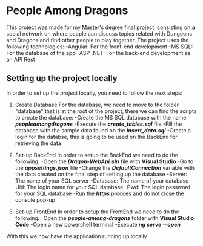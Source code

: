 # People Among Dragons
This project was made for my Master's degree final project, consisting on a social network on where people can discuss topics related with Dungeons and Dragons and find other people to play together.
The project uses the following technologies:
  -Angular: For the  front-end development
  -MS SQL: For the database of the app
  -ASP .NET: For the back-end development as an API Rest

## Setting up the project locally
In order to set up the project locally, you need to follow the next steps:

1. Create Database
   For the database, we need to move to the folder "database" that is at the root of the project, there we can find the scripts to create the database:
   -Create the MS SQL database with the name ***peopleamongdragons***
   -Execute the ***create_tables.sql*** file
   -Fill the database with the sample data found on the ***insert_data.sql***
   -Create a login for the databse, this is going to be used on the BackEnd for retrieving the data
   
2. Set-up BackEnd
   In order to setup the BackEnd we need to do the following:
   -Open the ***Dragon-WebApi.sln*** file with **Visual Studio**
   -Go to the ***appsettings.json*** file
   -Change the  ***DefaultConnection*** variable with the data created on the final step of setting up the database
     -Server: The name of your SQL server
     -Database: The name of your database
     -Uid: The login name for your SQL database
     -Pwd: The login password for your SQL database
   -Run the ***https*** procces and do not close the console pop-up
   
3. Set-up FrontEnd
   In order to setup the FrontEnd we need to do the following:
   -Open the ***people-among-dragons*** folder with **Visual Studio Code**
   -Open a new powershell terminal
   -Execute ***ng serve --open***

With this we now have the application running up locally
